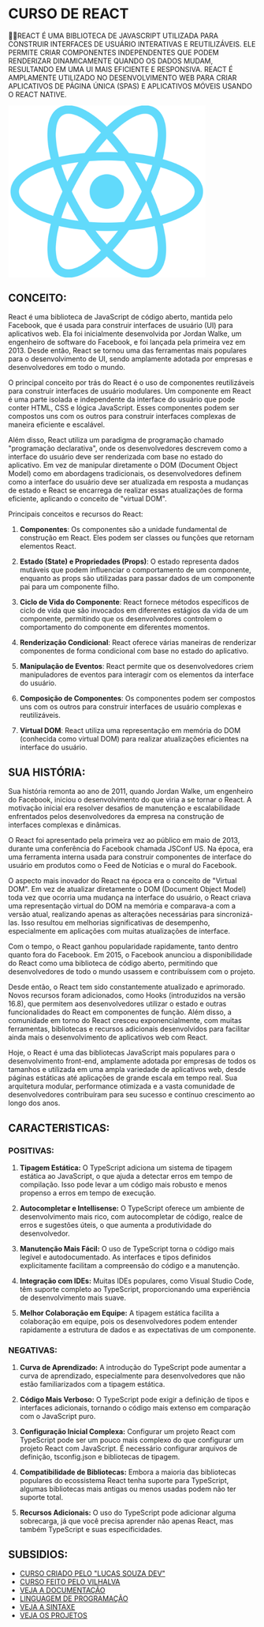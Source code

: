 # CURSO DE REACT
👨‍⚖️REACT É UMA BIBLIOTECA DE JAVASCRIPT UTILIZADA PARA CONSTRUIR INTERFACES DE USUÁRIO INTERATIVAS E REUTILIZÁVEIS. ELE PERMITE CRIAR COMPONENTES INDEPENDENTES QUE PODEM RENDERIZAR DINAMICAMENTE QUANDO OS DADOS MUDAM, RESULTANDO EM UMA UI MAIS EFICIENTE E RESPONSIVA. REACT É AMPLAMENTE UTILIZADO NO DESENVOLVIMENTO WEB PARA CRIAR APLICATIVOS DE PÁGINA ÚNICA (SPAS) E APLICATIVOS MÓVEIS USANDO O REACT NATIVE.

<img src="FOTO.png" align="center" width="400"> <br>

## CONCEITO:
React é uma biblioteca de JavaScript de código aberto, mantida pelo Facebook, que é usada para construir interfaces de usuário (UI) para aplicativos web. Ela foi inicialmente desenvolvida por Jordan Walke, um engenheiro de software do Facebook, e foi lançada pela primeira vez em 2013. Desde então, React se tornou uma das ferramentas mais populares para o desenvolvimento de UI, sendo amplamente adotada por empresas e desenvolvedores em todo o mundo.

O principal conceito por trás do React é o uso de componentes reutilizáveis para construir interfaces de usuário modulares. Um componente em React é uma parte isolada e independente da interface do usuário que pode conter HTML, CSS e lógica JavaScript. Esses componentes podem ser compostos uns com os outros para construir interfaces complexas de maneira eficiente e escalável.

Além disso, React utiliza um paradigma de programação chamado "programação declarativa", onde os desenvolvedores descrevem como a interface do usuário deve ser renderizada com base no estado do aplicativo. Em vez de manipular diretamente o DOM (Document Object Model) como em abordagens tradicionais, os desenvolvedores definem como a interface do usuário deve ser atualizada em resposta a mudanças de estado e React se encarrega de realizar essas atualizações de forma eficiente, aplicando o conceito de "virtual DOM".

Principais conceitos e recursos do React:

1. **Componentes**: Os componentes são a unidade fundamental de construção em React. Eles podem ser classes ou funções que retornam elementos React.

2. **Estado (State) e Propriedades (Props)**: O estado representa dados mutáveis que podem influenciar o comportamento de um componente, enquanto as props são utilizadas para passar dados de um componente pai para um componente filho.

3. **Ciclo de Vida do Componente**: React fornece métodos específicos de ciclo de vida que são invocados em diferentes estágios da vida de um componente, permitindo que os desenvolvedores controlem o comportamento do componente em diferentes momentos.

4. **Renderização Condicional**: React oferece várias maneiras de renderizar componentes de forma condicional com base no estado do aplicativo.

5. **Manipulação de Eventos**: React permite que os desenvolvedores criem manipuladores de eventos para interagir com os elementos da interface do usuário.

6. **Composição de Componentes**: Os componentes podem ser compostos uns com os outros para construir interfaces de usuário complexas e reutilizáveis.

7. **Virtual DOM**: React utiliza uma representação em memória do DOM (conhecida como virtual DOM) para realizar atualizações eficientes na interface do usuário.

## SUA HISTÓRIA:
Sua história remonta ao ano de 2011, quando Jordan Walke, um engenheiro do Facebook, iniciou o desenvolvimento do que viria a se tornar o React. A motivação inicial era resolver desafios de manutenção e escalabilidade enfrentados pelos desenvolvedores da empresa na construção de interfaces complexas e dinâmicas.

O React foi apresentado pela primeira vez ao público em maio de 2013, durante uma conferência do Facebook chamada JSConf US. Na época, era uma ferramenta interna usada para construir componentes de interface do usuário em produtos como o Feed de Notícias e o mural do Facebook.

O aspecto mais inovador do React na época era o conceito de "Virtual DOM". Em vez de atualizar diretamente o DOM (Document Object Model) toda vez que ocorria uma mudança na interface do usuário, o React criava uma representação virtual do DOM na memória e comparava-a com a versão atual, realizando apenas as alterações necessárias para sincronizá-las. Isso resultou em melhorias significativas de desempenho, especialmente em aplicações com muitas atualizações de interface.

Com o tempo, o React ganhou popularidade rapidamente, tanto dentro quanto fora do Facebook. Em 2015, o Facebook anunciou a disponibilidade do React como uma biblioteca de código aberto, permitindo que desenvolvedores de todo o mundo usassem e contribuíssem com o projeto.

Desde então, o React tem sido constantemente atualizado e aprimorado. Novos recursos foram adicionados, como Hooks (introduzidos na versão 16.8), que permitem aos desenvolvedores utilizar o estado e outras funcionalidades do React em componentes de função. Além disso, a comunidade em torno do React cresceu exponencialmente, com muitas ferramentas, bibliotecas e recursos adicionais desenvolvidos para facilitar ainda mais o desenvolvimento de aplicativos web com React.

Hoje, o React é uma das bibliotecas JavaScript mais populares para o desenvolvimento front-end, amplamente adotada por empresas de todos os tamanhos e utilizada em uma ampla variedade de aplicativos web, desde páginas estáticas até aplicações de grande escala em tempo real. Sua arquitetura modular, performance otimizada e a vasta comunidade de desenvolvedores contribuíram para seu sucesso e contínuo crescimento ao longo dos anos.

## CARACTERISTICAS:
### POSITIVAS:
1. **Tipagem Estática:** O TypeScript adiciona um sistema de tipagem estática ao JavaScript, o que ajuda a detectar erros em tempo de compilação. Isso pode levar a um código mais robusto e menos propenso a erros em tempo de execução.

2. **Autocompletar e Intellisense:** O TypeScript oferece um ambiente de desenvolvimento mais rico, com autocompletar de código, realce de erros e sugestões úteis, o que aumenta a produtividade do desenvolvedor.

3. **Manutenção Mais Fácil:** O uso de TypeScript torna o código mais legível e autodocumentado. As interfaces e tipos definidos explicitamente facilitam a compreensão do código e a manutenção.

4. **Integração com IDEs:** Muitas IDEs populares, como Visual Studio Code, têm suporte completo ao TypeScript, proporcionando uma experiência de desenvolvimento mais suave.

5. **Melhor Colaboração em Equipe:** A tipagem estática facilita a colaboração em equipe, pois os desenvolvedores podem entender rapidamente a estrutura de dados e as expectativas de um componente.

### NEGATIVAS:
1. **Curva de Aprendizado:** A introdução do TypeScript pode aumentar a curva de aprendizado, especialmente para desenvolvedores que não estão familiarizados com a tipagem estática.

2. **Código Mais Verboso:** O TypeScript pode exigir a definição de tipos e interfaces adicionais, tornando o código mais extenso em comparação com o JavaScript puro.

3. **Configuração Inicial Complexa:** Configurar um projeto React com TypeScript pode ser um pouco mais complexo do que configurar um projeto React com JavaScript. É necessário configurar arquivos de definição, tsconfig.json e bibliotecas de tipagem.

4. **Compatibilidade de Bibliotecas:** Embora a maioria das bibliotecas populares do ecossistema React tenha suporte para TypeScript, algumas bibliotecas mais antigas ou menos usadas podem não ter suporte total.

5. **Recursos Adicionais:** O uso do TypeScript pode adicionar alguma sobrecarga, já que você precisa aprender não apenas React, mas também TypeScript e suas especificidades.

## SUBSIDIOS:
- [CURSO CRIADO PELO "LUCAS SOUZA DEV"](https://youtube.com/playlist?list=PL29TaWXah3iZktD5o1IHbc7JDqG_80iOm&si=zV5HVdLgQzLShBUE)
- [CURSO FEITO PELO VILHALVA](https://github.com/VILHALVA)
- [VEJA A DOCUMENTAÇÃO](https://react.dev/)
- [LINGUAGEM DE PROGRAMAÇÃO](https://github.com/VILHALVA/CURSO-DE-TYPESCRIPT)
- [VEJA A SINTAXE](./SINTAXE.md)
- [VEJA OS PROJETOS](https://github.com/VILHALVA?tab=repositories&q=topic:REACT)

